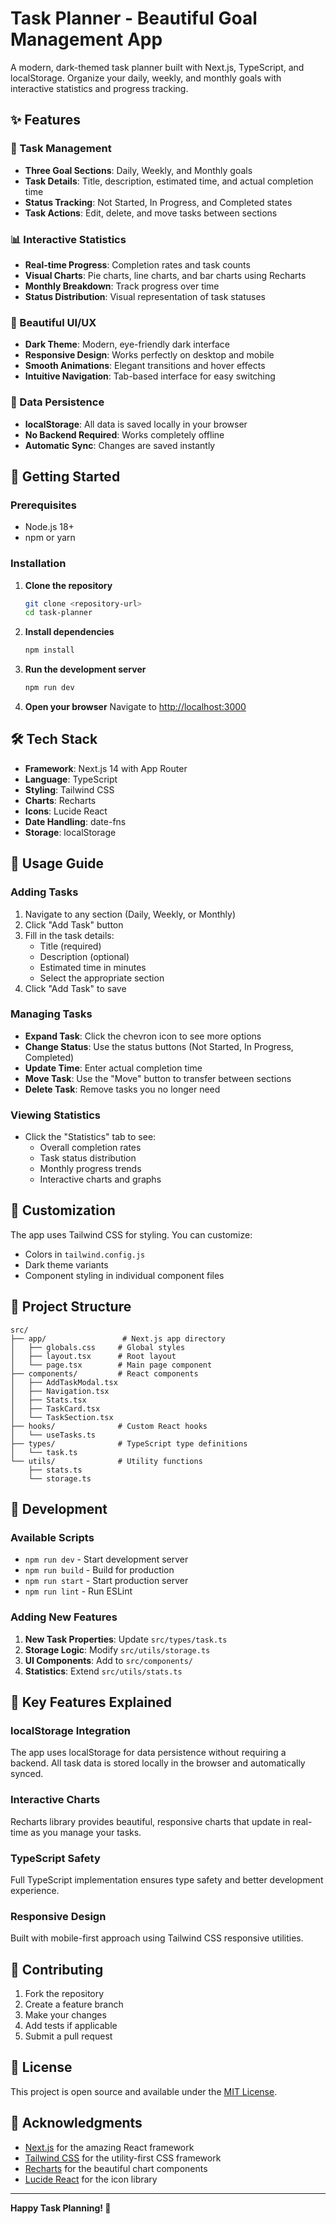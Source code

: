 # Task Planner - Beautiful Goal Management App

A modern, dark-themed task planner built with Next.js, TypeScript, and localStorage. Organize your daily, weekly, and monthly goals with interactive statistics and progress tracking.

## ✨ Features

### 🎯 Task Management
- **Three Goal Sections**: Daily, Weekly, and Monthly goals
- **Task Details**: Title, description, estimated time, and actual completion time
- **Status Tracking**: Not Started, In Progress, and Completed states
- **Task Actions**: Edit, delete, and move tasks between sections

### 📊 Interactive Statistics
- **Real-time Progress**: Completion rates and task counts
- **Visual Charts**: Pie charts, line charts, and bar charts using Recharts
- **Monthly Breakdown**: Track progress over time
- **Status Distribution**: Visual representation of task statuses

### 🎨 Beautiful UI/UX
- **Dark Theme**: Modern, eye-friendly dark interface
- **Responsive Design**: Works perfectly on desktop and mobile
- **Smooth Animations**: Elegant transitions and hover effects
- **Intuitive Navigation**: Tab-based interface for easy switching

### 💾 Data Persistence
- **localStorage**: All data is saved locally in your browser
- **No Backend Required**: Works completely offline
- **Automatic Sync**: Changes are saved instantly

## 🚀 Getting Started

### Prerequisites
- Node.js 18+ 
- npm or yarn

### Installation

1. **Clone the repository**
   ```bash
   git clone <repository-url>
   cd task-planner
   ```

2. **Install dependencies**
   ```bash
   npm install
   ```

3. **Run the development server**
   ```bash
   npm run dev
   ```

4. **Open your browser**
   Navigate to [http://localhost:3000](http://localhost:3000)

## 🛠️ Tech Stack

- **Framework**: Next.js 14 with App Router
- **Language**: TypeScript
- **Styling**: Tailwind CSS
- **Charts**: Recharts
- **Icons**: Lucide React
- **Date Handling**: date-fns
- **Storage**: localStorage

## 📱 Usage Guide

### Adding Tasks
1. Navigate to any section (Daily, Weekly, or Monthly)
2. Click "Add Task" button
3. Fill in the task details:
   - Title (required)
   - Description (optional)
   - Estimated time in minutes
   - Select the appropriate section
4. Click "Add Task" to save

### Managing Tasks
- **Expand Task**: Click the chevron icon to see more options
- **Change Status**: Use the status buttons (Not Started, In Progress, Completed)
- **Update Time**: Enter actual completion time
- **Move Task**: Use the "Move" button to transfer between sections
- **Delete Task**: Remove tasks you no longer need

### Viewing Statistics
- Click the "Statistics" tab to see:
  - Overall completion rates
  - Task status distribution
  - Monthly progress trends
  - Interactive charts and graphs

## 🎨 Customization

The app uses Tailwind CSS for styling. You can customize:
- Colors in `tailwind.config.js`
- Dark theme variants
- Component styling in individual component files

## 📁 Project Structure

```
src/
├── app/                 # Next.js app directory
│   ├── globals.css     # Global styles
│   ├── layout.tsx      # Root layout
│   └── page.tsx        # Main page component
├── components/         # React components
│   ├── AddTaskModal.tsx
│   ├── Navigation.tsx
│   ├── Stats.tsx
│   ├── TaskCard.tsx
│   └── TaskSection.tsx
├── hooks/              # Custom React hooks
│   └── useTasks.ts
├── types/              # TypeScript type definitions
│   └── task.ts
└── utils/              # Utility functions
    ├── stats.ts
    └── storage.ts
```

## 🔧 Development

### Available Scripts

- `npm run dev` - Start development server
- `npm run build` - Build for production
- `npm run start` - Start production server
- `npm run lint` - Run ESLint

### Adding New Features

1. **New Task Properties**: Update `src/types/task.ts`
2. **Storage Logic**: Modify `src/utils/storage.ts`
3. **UI Components**: Add to `src/components/`
4. **Statistics**: Extend `src/utils/stats.ts`

## 🌟 Key Features Explained

### localStorage Integration
The app uses localStorage for data persistence without requiring a backend. All task data is stored locally in the browser and automatically synced.

### Interactive Charts
Recharts library provides beautiful, responsive charts that update in real-time as you manage your tasks.

### TypeScript Safety
Full TypeScript implementation ensures type safety and better development experience.

### Responsive Design
Built with mobile-first approach using Tailwind CSS responsive utilities.

## 🤝 Contributing

1. Fork the repository
2. Create a feature branch
3. Make your changes
4. Add tests if applicable
5. Submit a pull request

## 📄 License

This project is open source and available under the [MIT License](LICENSE).

## 🙏 Acknowledgments

- [Next.js](https://nextjs.org/) for the amazing React framework
- [Tailwind CSS](https://tailwindcss.com/) for the utility-first CSS framework
- [Recharts](https://recharts.org/) for the beautiful chart components
- [Lucide React](https://lucide.dev/) for the icon library

---

**Happy Task Planning! 🎯**
